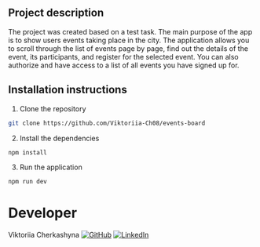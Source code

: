 ## Project description

The project was created based on a test task. The main purpose of the app is to
show users events taking place in the city. The application allows you to scroll
through the list of events page by page, find out the details of the event, its
participants, and register for the selected event. You can also authorize and
have access to a list of all events you have signed up for.

## Installation instructions

1. Clone the repository

```bash
git clone https://github.com/Viktoriia-Ch08/events-board
```

2. Install the dependencies

```bash
npm install
```

3. Run the application

```bash
npm run dev

```

# Developer

Viktoriia Cherkashyna
[![GitHub](https://www.vectorlogo.zone/logos/github/github-icon.svg)](https://github.com/Viktoriia-Ch08)
[![LinkedIn](https://www.vectorlogo.zone/logos/linkedin/linkedin-icon.svg)](https://www.linkedin.com/in/viktoriia-cherkashyna/)

```

```
